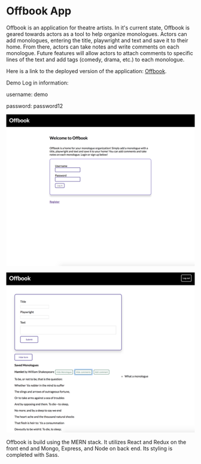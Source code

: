 # Offbook App

Offbook is an application for theatre artists. In it's current state, Offbook is geared towards actors as a tool to help organize monologues. Actors can add monologues, entering the title, playwright and text and save it to their home. From there, actors can take notes and write comments on each monologue. Future features will allow actors to attach comments to specific lines of the text and add tags (comedy, drama, etc.) to each monologue.

Here is a link to the deployed version of the application: [Offbook](https://vibrant-booth-ddde82.netlify.com/).

Demo Log in information:

username: demo

password: password12

![Offbook login page](https://github.com/thinkful-ei19/dylan-offbook-client/blob/master/screenshots/Screen%20Shot%202018-05-04%20at%201.41.43%20PM.png)

![Offbook dashboard](https://github.com/thinkful-ei19/dylan-offbook-client/blob/master/screenshots/Screen%20Shot%202018-05-04%20at%201.42.09%20PM.png)

Offbook is build using the MERN stack. It utilizes React and Redux on the front end and Mongo, Express, and Node on back end. Its styling is completed with Sass.  
